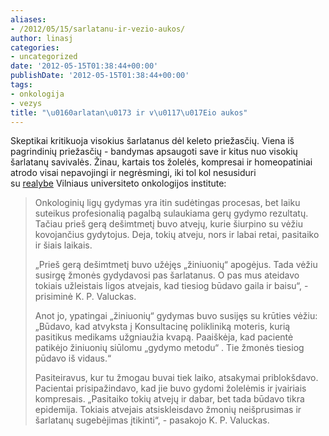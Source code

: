 ```yaml
---
aliases:
- /2012/05/15/sarlatanu-ir-vezio-aukos/
author: linasj
categories:
- uncategorized
date: '2012-05-15T01:38:44+00:00'
publishDate: '2012-05-15T01:38:44+00:00'
tags:
- onkologija
- vezys
title: "\u0160arlatan\u0173 ir v\u0117\u017Eio aukos"
---
```

Skeptikai kritikuoja visokius šarlatanus dėl keleto priežasčių. Viena iš pagrindinių priežasčių - bandymas apsaugoti save ir kitus nuo visokių šarlatanų savivalės. Žinau, kartais tos žolelės, kompresai ir homeopatiniai atrodo visai nepavojingi ir negrėsmingi, iki tol kol nesusiduri su [realybe](http://www.balsas.lt/naujiena/597373/onkologiniams-ligoniams-pasveikti-padeda-viltis) Vilniaus universiteto onkologijos institute:

> Onkologinių ligų gydymas yra itin sudėtingas procesas, bet laiku suteikus profesionalią pagalbą sulaukiama gerų gydymo rezultatų. Tačiau prieš gerą dešimtmetį buvo atvejų, kurie šiurpino su vėžiu kovojančius gydytojus. Deja, tokių atveju, nors ir labai retai, pasitaiko ir šiais laikais.
> 
> „Prieš gerą dešimtmetį buvo užėjęs „žiniuonių“ apogėjus. Tada vėžiu susirgę žmonės gydydavosi pas šarlatanus. O pas mus ateidavo tokiais užleistais ligos atvejais, kad tiesiog būdavo gaila ir baisu“, - prisiminė K. P. Valuckas.
> 
> Anot jo, ypatingai „žiniuonių“ gydymas buvo susijęs su krūties vėžiu: „Būdavo, kad atvyksta į Konsultacinę polikliniką moteris, kurią pasitikus medikams užgniaužia kvapą. Paaiškėja, kad pacientė patikėjo žiniuonių siūlomu „gydymo metodu“ . Tie žmonės tiesiog pūdavo iš vidaus.“
> 
> Pasiteiravus, kur tu žmogau buvai tiek laiko, atsakymai priblokšdavo. Pacientai prisipažindavo, kad jie buvo gydomi žolelėmis ir įvairiais kompresais. „Pasitaiko tokių atvejų ir dabar, bet tada būdavo tikra epidemija. Tokiais atvejais atsiskleisdavo žmonių neišprusimas ir šarlatanų sugebėjimas įtikinti“, - pasakojo K. P. Valuckas.


